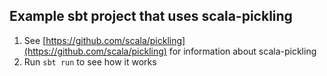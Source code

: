 Example sbt project that uses scala-pickling
--------------------------------------------

  1. See [https://github.com/scala/pickling](https://github.com/scala/pickling) for information about scala-pickling
  1. Run `sbt run` to see how it works
